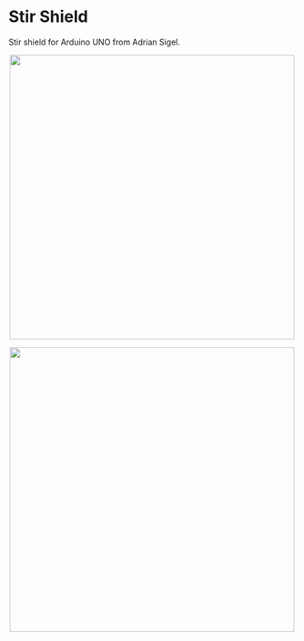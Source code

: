 # Stir Shield

Stir shield for Arduino UNO from Adrian Sigel.

<p align="center">
<img src="https://github.com/micworg/stir/blob/master/unoshield/images/pcb_top.png" width=500>
</p>

<p align="center">
<img src="https://github.com/micworg/stir/blob/master/unoshield/images/pcb_bottom.png" width=500>
</p>


